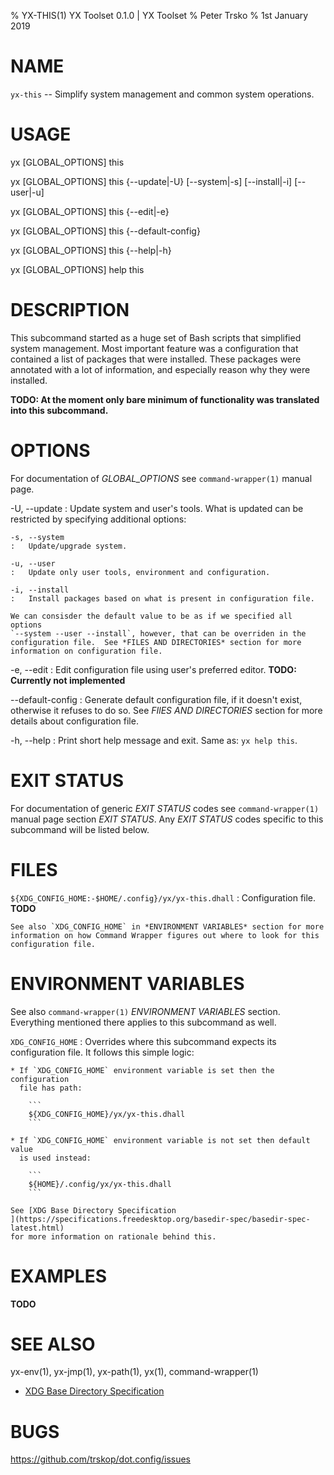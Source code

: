 % YX-THIS(1) YX Toolset 0.1.0 | YX Toolset
% Peter Trsko
% 1st January 2019


# NAME

`yx-this` -- Simplify system management and common system operations.


# USAGE

yx \[GLOBAL\_OPTIONS] this

yx \[GLOBAL\_OPTIONS] this {\--update|-U} \[\--system|-s] \[\--install|-i] \[\--user|-u]

yx \[GLOBAL\_OPTIONS] this {\--edit|-e}

yx \[GLOBAL\_OPTIONS] this {\--default-config}

yx \[GLOBAL\_OPTIONS] this {\--help|-h}

yx \[GLOBAL\_OPTIONS] help this


# DESCRIPTION

This subcommand started as a huge set of Bash scripts that simplified system
management.  Most important feature was a configuration that contained a list
of packages that were installed.  These packages were annotated with a lot of
information, and especially reason why they were installed.

**TODO: At the moment only bare minimum of functionality was translated into this
subcommand.**


# OPTIONS

For documentation of *GLOBAL_OPTIONS* see `command-wrapper(1)` manual page.

-U, \--update
:   Update system and user's tools.  What is updated can be restricted by
    specifying additional options:

    -s, --system
    :   Update/upgrade system.

    -u, --user
    :   Update only user tools, environment and configuration.

    -i, --install
    :   Install packages based on what is present in configuration file.

    We can consisder the default value to be as if we specified all options
    `--system --user --install`, however, that can be overriden in the
    configuration file.  See *FILES AND DIRECTORIES* section for more
    information on configuration file.

-e, \--edit
:   Edit configuration file using user's preferred editor.
    **TODO: Currently not implemented**

\--default-config
:   Generate default configuration file, if it doesn't exist, otherwise it
    refuses to do so.  See *FIlES AND DIRECTORIES* section for more details
    about configuration file.

-h, \--help
:   Print short help message and exit.  Same as: `yx help this`.


# EXIT STATUS

For documentation of generic *EXIT STATUS* codes see `command-wrapper(1)`
manual page section *EXIT STATUS*.  Any *EXIT STATUS* codes specific to this
subcommand will be listed below.


# FILES

`${XDG_CONFIG_HOME:-$HOME/.config}/yx/yx-this.dhall`
:   Configuration file.  **TODO**

    See also `XDG_CONFIG_HOME` in *ENVIRONMENT VARIABLES* section for more
    information on how Command Wrapper figures out where to look for this
    configuration file.


# ENVIRONMENT VARIABLES

See also `command-wrapper(1)` *ENVIRONMENT VARIABLES* section.  Everything
mentioned there applies to this subcommand as well.

`XDG_CONFIG_HOME`
:   Overrides where this subcommand expects its configuration file.  It follows
    this simple logic:

    * If `XDG_CONFIG_HOME` environment variable is set then the configuration
      file has path:

        ```
        ${XDG_CONFIG_HOME}/yx/yx-this.dhall
        ```

    * If `XDG_CONFIG_HOME` environment variable is not set then default value
      is used instead:

        ```
        ${HOME}/.config/yx/yx-this.dhall
        ```

    See [XDG Base Directory Specification
    ](https://specifications.freedesktop.org/basedir-spec/basedir-spec-latest.html)
    for more information on rationale behind this.


# EXAMPLES

**TODO**


# SEE ALSO

yx-env(1), yx-jmp(1), yx-path(1), yx(1), command-wrapper(1)

* [XDG Base Directory Specification
  ](https://specifications.freedesktop.org/basedir-spec/basedir-spec-latest.html)


# BUGS

<https://github.com/trskop/dot.config/issues>
